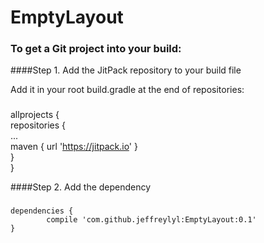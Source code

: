 # EmptyLayout

### To get a Git project into your build:

####Step 1. Add the JitPack repository to your build file

Add it in your root build.gradle at the end of repositories:
###
allprojects {<br/>
		      repositories {<br/>
			              ...<br/>
			              maven { url 'https://jitpack.io' }<br/>
		      }<br/>
	}<br/>
  
  
####Step 2. Add the dependency

###
	dependencies {
	        compile 'com.github.jeffreylyl:EmptyLayout:0.1'
	}
